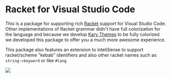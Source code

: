 
# Racket for Visual Studio Code

This is a package for supporting rich [Racket](racket-lang.org) support for Visual Studio Code. Other implementations of Racket grammar didn't have full colorization for the language and because we develop [Kary Themes](https://marketplace.visualstudio.com/items?itemName=karyfoundation.theme-karyfoundation-themes) to be fully colorized we developed this package to offer you a much more awesome experience.

This package also features an extension to inteliSense to support racket/scheme "kebab" identifiers and also other racket names such as `string->keyword` or like `#lang`

![](https://user-images.githubusercontent.com/2157285/27756038-51ac30b8-5e09-11e7-812e-dba843728e6c.png)